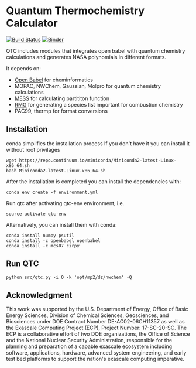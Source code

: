 # Quantum Thermochemistry Calculator 
[![Build Status](https://travis-ci.org/keceli/QTC.svg?branch=master)](https://travis-ci.org/keceli/QTC)
[![Binder](https://mybinder.org/badge.svg)](https://mybinder.org/v2/gh/keceli/QTC/master?filepath=https%3A%2F%2Fgithub.com%2Fkeceli%2FQTC%2Fblob%2Fmaster%2Fnotebooks%2Ftutorial.ipynb)

QTC includes modules that integrates open babel with quantum chemistry calculations and generates NASA polynomials in different formats.

It depends on:
  * [Open Babel](http://openbabel.org/) for cheminformatics 
  * MOPAC, NWChem, Gaussian, Molpro for quantum chemistry calculations
  * [MESS](https://github.com/PACChem/MESS) for calculating partititon function
  * [RMG](https://github.com/ReactionMechanismGenerator/RMG-Py) for generating a species list important for combustion chemistry
  * PAC99, thermp for format conversions

## Installation
conda simplifies the installation process
If you don't have it you can install it without root privilages
```
wget https://repo.continuum.io/miniconda/Miniconda2-latest-Linux-x86_64.sh
bash Miniconda2-latest-Linux-x86_64.sh
```
After the installation is completed you can install the dependencies with:
```
conda env create -f environment.yml
```
Run qtc after activating qtc-env environment, i.e.
```
source activate qtc-env
```
Alternatively, you can install them with conda:
```
conda install numpy psutil
conda install -c openbabel openbabel
conda install -c mcs07 cirpy 
```
## Run QTC
```
python src/qtc.py -i O -k 'opt/mp2/dz/nwchem' -Q
```

## Acknowledgment

This work was supported by the U.S. Department of Energy, Office of Basic Energy
Sciences, Division of Chemical Sciences, Geosciences, and Biosciences under DOE
Contract Number DE-AC02-06CH11357 as well as the Exascale Computing Project
(ECP), Project Number: 17-SC-20-SC.  The ECP is a collaborative effort of two
DOE organizations, the Office of Science and the National Nuclear Security
Administration, responsible for the planning and preparation of a capable
exascale ecosystem including software, applications, hardware, advanced system
engineering, and early test bed platforms to support the nation's exascale
computing imperative. 

